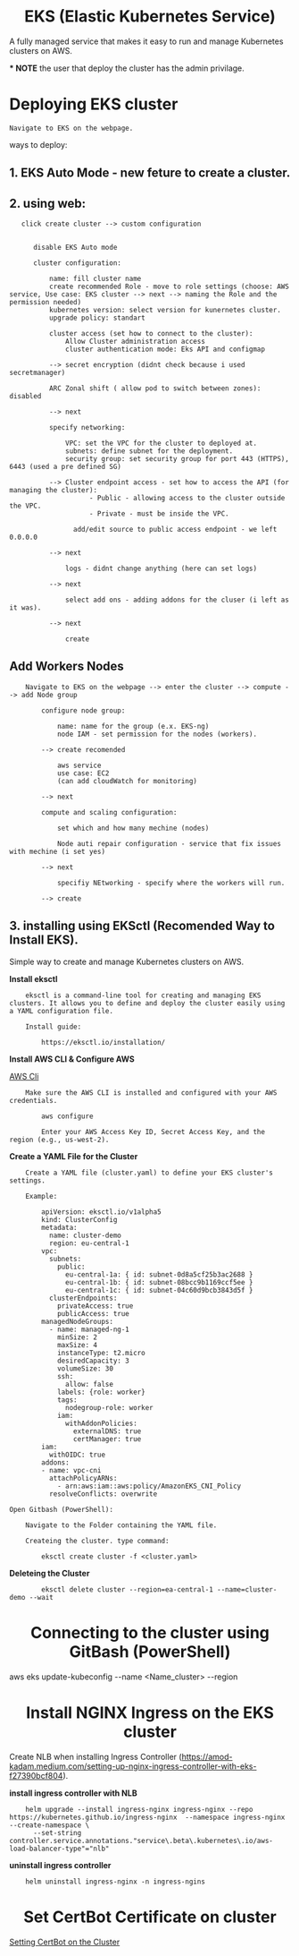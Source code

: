 <div align="center">

# **EKS (Elastic Kubernetes Service)**

</div>

A fully managed service that makes it easy to run and manage Kubernetes clusters on AWS.

__* NOTE__ the user that deploy the cluster has the admin privilage.

# Deploying EKS cluster


    Navigate to EKS on the webpage.

ways to deploy:

## 1. EKS Auto Mode - new feture to create a cluster.
## 2. using web:

       click create cluster --> custom configuration 


          disable EKS Auto mode

          cluster configuration:

              name: fill cluster name
              create recommended Role - move to role settings (choose: AWS service, Use case: EKS cluster --> next --> naming the Role and the permission needed)
              kubernetes version: select version for kunernetes cluster.
              upgrade policy: standart

              cluster access (set how to connect to the cluster):
                  Allow Cluster administration access
                  cluster authentication mode: Eks API and configmap

              --> secret encryption (didnt check because i used secretmanager)

              ARC Zonal shift ( allow pod to switch between zones): disabled

              --> next

              specify networking:

                  VPC: set the VPC for the cluster to deployed at.
                  subnets: define subnet for the deployment.
                  security group: set security group for port 443 (HTTPS), 6443 (used a pre defined SG)

              --> Cluster endpoint access - set how to access the API (for managing the cluster):
                        - Public - allowing access to the cluster outside the VPC.
                        - Private - must be inside the VPC.

                    add/edit source to public access endpoint - we left 0.0.0.0

              --> next

                  logs - didnt change anything (here can set logs)

              --> next

                  select add ons - adding addons for the cluser (i left as it was).

              --> next
                  
                  create

## Add Workers Nodes

        Navigate to EKS on the webpage --> enter the cluster --> compute --> add Node group

            configure node group:

                name: name for the group (e.x. EKS-ng)
                node IAM - set permission for the nodes (workers).

            --> create recomended

                aws service
                use case: EC2
                (can add cloudWatch for monitoring)
            
            --> next

            compute and scaling configuration:

                set which and how many mechine (nodes)

                Node auti repair configuration - service that fix issues with mechine (i set yes)

            --> next

                specifiy NEtworking - specify where the workers will run.

            --> create
            
## 3. installing using EKSctl (Recomended Way to Install EKS).

Simple way to create and manage Kubernetes clusters on AWS.

__Install eksctl__

        eksctl is a command-line tool for creating and managing EKS clusters. It allows you to define and deploy the cluster easily using a YAML configuration file.

        Install guide:
        
            https://eksctl.io/installation/

        
__Install AWS CLI & Configure AWS__

[AWS Cli](cli.md)

        Make sure the AWS CLI is installed and configured with your AWS credentials.

            aws configure

            Enter your AWS Access Key ID, Secret Access Key, and the region (e.g., us-west-2).

__Create a YAML File for the Cluster__

        Create a YAML file (cluster.yaml) to define your EKS cluster's settings.

        Example:

            apiVersion: eksctl.io/v1alpha5
            kind: ClusterConfig
            metadata:
              name: cluster-demo
              region: eu-central-1
            vpc:
              subnets:
                public:
                  eu-central-1a: { id: subnet-0d8a5cf25b3ac2688 }
                  eu-central-1b: { id: subnet-08bcc9b1169ccf5ee }
                  eu-central-1c: { id: subnet-04c60d9bcb3843d5f }
              clusterEndpoints:
                privateAccess: true
                publicAccess: true
            managedNodeGroups:
              - name: managed-ng-1
                minSize: 2
                maxSize: 4
                instanceType: t2.micro
                desiredCapacity: 3
                volumeSize: 30
                ssh:
                  allow: false
                labels: {role: worker}
                tags:
                  nodegroup-role: worker
                iam:
                  withAddonPolicies:
                    externalDNS: true
                    certManager: true
            iam:
              withOIDC: true
            addons:
            - name: vpc-cni
              attachPolicyARNs:
                - arn:aws:iam::aws:policy/AmazonEKS_CNI_Policy
              resolveConflicts: overwrite

    Open Gitbash (PowerShell):

        Navigate to the Folder containing the YAML file.

        Createing the cluster. type command:
        
            eksctl create cluster -f <cluster.yaml>

__Deleteing the Cluster__

            eksctl delete cluster --region=ea-central-1 --name=cluster-demo --wait
            

<div align="center">

# **Connecting to the cluster using GitBash (PowerShell)**

</div>

aws eks update-kubeconfig --name <Name_cluster> --region <region>


<div align="center">

# **Install NGINX Ingress on the EKS cluster**

</div>

Create NLB when installing Ingress Controller (https://amod-kadam.medium.com/setting-up-nginx-ingress-controller-with-eks-f27390bcf804).
        
__install ingress controller with NLB__

        helm upgrade --install ingress-nginx ingress-nginx --repo https://kubernetes.github.io/ingress-nginx  --namespace ingress-nginx --create-namespace \
          --set-string controller.service.annotations."service\.beta\.kubernetes\.io/aws-load-balancer-type"="nlb"

__uninstall ingress controller__

        helm uninstall ingress-nginx -n ingress-ngins


<div align="center">

# **Set CertBot Certificate on cluster**

</div>

[Setting CertBot on the Cluster](/kubernetes/files/certbot.md)

